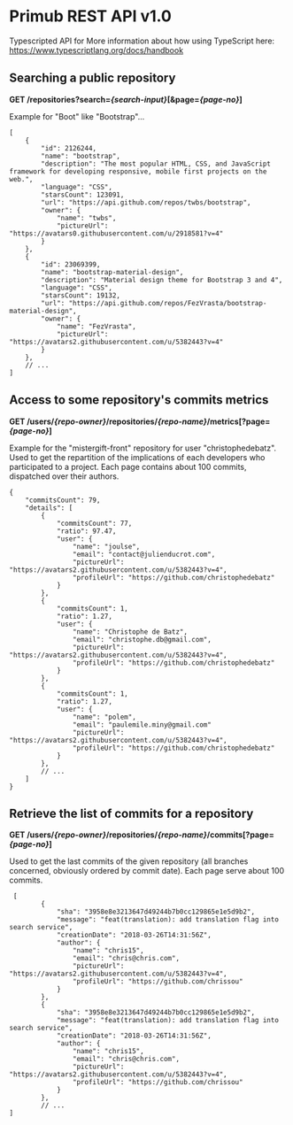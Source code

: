 
# Primub REST API v1.0
Typescripted API for
More information about how using TypeScript here: https://www.typescriptlang.org/docs/handbook

## Searching a public repository
**GET /repositories?search=*{search-input}*[&page=*{page-no}*]**

Example for "Boot" like "Bootstrap"...
```
[
    {
        "id": 2126244,
        "name": "bootstrap",
        "description": "The most popular HTML, CSS, and JavaScript framework for developing responsive, mobile first projects on the web.",
        "language": "CSS",
        "starsCount": 123091,
        "url": "https://api.github.com/repos/twbs/bootstrap",
        "owner": {
            "name": "twbs",
            "pictureUrl": "https://avatars0.githubusercontent.com/u/2918581?v=4"
        }
    },
    {
        "id": 23069399,
        "name": "bootstrap-material-design",
        "description": "Material design theme for Bootstrap 3 and 4",
        "language": "CSS",
        "starsCount": 19132,
        "url": "https://api.github.com/repos/FezVrasta/bootstrap-material-design",
        "owner": {
            "name": "FezVrasta",
            "pictureUrl": "https://avatars2.githubusercontent.com/u/5382443?v=4"
        }
    },
    // ...
]
```

## Access to some repository's commits metrics
**GET /users/*{repo-owner}*/repositories/*{repo-name}*/metrics[?page=*{page-no}*]**

Example for the "mistergift-front" repository for user "christophedebatz".
Used to get the repartition of the implications of each developers who participated to a project.
Each page contains about 100 commits, dispatched over their authors.
```
{
    "commitsCount": 79,
    "details": [
        {
            "commitsCount": 77,
            "ratio": 97.47,
            "user": {
                "name": "joulse",
                "email": "contact@julienducrot.com",
                "pictureUrl": "https://avatars2.githubusercontent.com/u/5382443?v=4",
                "profileUrl": "https://github.com/christophedebatz"
            }
        },
        {
            "commitsCount": 1,
            "ratio": 1.27,
            "user": {
                "name": "Christophe de Batz",
                "email": "christophe.db@gmail.com",
                "pictureUrl": "https://avatars2.githubusercontent.com/u/5382443?v=4",
                "profileUrl": "https://github.com/christophedebatz"
            }
        },
        {
            "commitsCount": 1,
            "ratio": 1.27,
            "user": {
                "name": "polem",
                "email": "paulemile.miny@gmail.com"
                "pictureUrl": "https://avatars2.githubusercontent.com/u/5382443?v=4",
                "profileUrl": "https://github.com/christophedebatz"
            }
        },
        // ...
    ]
}
```

## Retrieve the list of commits for a repository
**GET /users/*{repo-owner}*/repositories/*{repo-name}*/commits[?page=*{page-no}*]**

Used to get the last commits of the given repository (all branches concerned, obviously ordered by commit date).
Each page serve about 100 commits.

```
 [
        {
            "sha": "3958e8e3213647d49244b7b0cc129865e1e5d9b2",
            "message": "feat(translation): add translation flag into search service",
            "creationDate": "2018-03-26T14:31:56Z",
            "author": {
                "name": "chris15",
                "email": "chris@chris.com",
                "pictureUrl": "https://avatars2.githubusercontent.com/u/5382443?v=4",
                "profileUrl": "https://github.com/chrissou"
            }
        },
        {
            "sha": "3958e8e3213647d49244b7b0cc129865e1e5d9b2",
            "message": "feat(translation): add translation flag into search service",
            "creationDate": "2018-03-26T14:31:56Z",
            "author": {
                "name": "chris15",
                "email": "chris@chris.com",
                "pictureUrl": "https://avatars2.githubusercontent.com/u/5382443?v=4",
                "profileUrl": "https://github.com/chrissou"
            }
        },
        // ...
]
